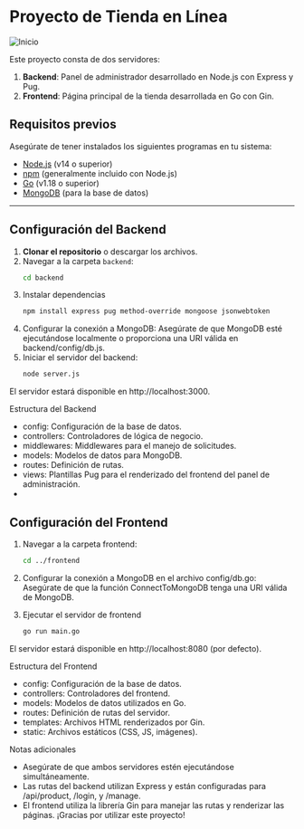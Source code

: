 # Proyecto de Tienda en Línea
![Inicio](frontend/static/home.jpg)

Este proyecto consta de dos servidores: 
1. **Backend**: Panel de administrador desarrollado en Node.js con Express y Pug.
2. **Frontend**: Página principal de la tienda desarrollada en Go con Gin.

## Requisitos previos

Asegúrate de tener instalados los siguientes programas en tu sistema:
- [Node.js](https://nodejs.org/) (v14 o superior)
- [npm](https://www.npmjs.com/) (generalmente incluido con Node.js)
- [Go](https://go.dev/dl/) (v1.18 o superior)
- [MongoDB](https://www.mongodb.com/try/download/community) (para la base de datos)

---

## Configuración del Backend

1. **Clonar el repositorio** o descargar los archivos.
2. Navegar a la carpeta `backend`:
   ```bash
   cd backend
3. Instalar dependencias
   ```bash
   npm install express pug method-override mongoose jsonwebtoken
4. Configurar la conexión a MongoDB:
Asegúrate de que MongoDB esté ejecutándose localmente o proporciona una URI válida en backend/config/db.js.
5. Iniciar el servidor del backend:
   ```bash
   node server.js
El servidor estará disponible en http://localhost:3000.

Estructura del Backend
- config: Configuración de la base de datos.
- controllers: Controladores de lógica de negocio.
- middlewares: Middlewares para el manejo de solicitudes.
- models: Modelos de datos para MongoDB.
- routes: Definición de rutas.
- views: Plantillas Pug para el renderizado del frontend del panel de administración.
- 
## Configuración del Frontend
1. Navegar a la carpeta frontend:
    ```bash
   cd ../frontend
2. Configurar la conexión a MongoDB en el archivo config/db.go:
Asegúrate de que la función ConnectToMongoDB tenga una URI válida de MongoDB.

3. Ejecutar el servidor de frontend
    ```bash
   go run main.go
El servidor estará disponible en http://localhost:8080 (por defecto).

Estructura del Frontend
- config: Configuración de la base de datos.
- controllers: Controladores del frontend.
- models: Modelos de datos utilizados en Go.
- routes: Definición de rutas del servidor.
- templates: Archivos HTML renderizados por Gin.
- static: Archivos estáticos (CSS, JS, imágenes).

Notas adicionales
- Asegúrate de que ambos servidores estén ejecutándose simultáneamente.
- Las rutas del backend utilizan Express y están configuradas para /api/product, /login, y /manage.
- El frontend utiliza la librería Gin para manejar las rutas y renderizar las páginas.
¡Gracias por utilizar este proyecto!
